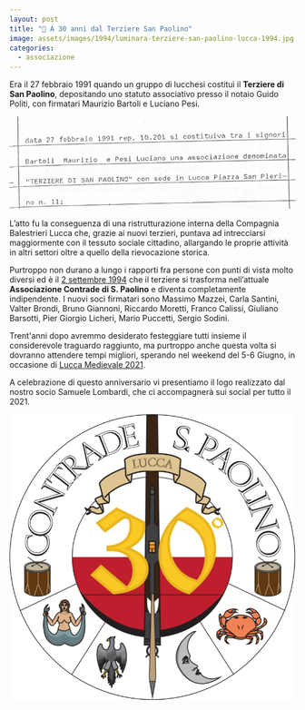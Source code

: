 ```yaml
---
layout: post
title: "🎂 A 30 anni dal Terziere San Paolino"
image: assets/images/1994/luminara-terziere-san-paolino-lucca-1994.jpg
categories:
  - associazione
---
```


Era il 27 febbraio 1991 quando un gruppo di lucchesi costituì il **Terziere di
San Paolino**, depositando uno statuto associativo presso il notaio Guido
Politi, con firmatari Maurizio Bartoli e Luciano Pesi.

<!-- more -->

![statuto](/assets/images/1994/frammento-modifica-statuto-1994.jpg)

L’atto fu la conseguenza di una ristrutturazione interna della Compagnia
Balestrieri Lucca che, grazie ai nuovi terzieri, puntava ad intrecciarsi
maggiormente con il tessuto sociale cittadino, allargando le proprie attività in
altri settori oltre a quello della rievocazione storica.

Purtroppo non durano a lungo i rapporti fra persone con punti di vista molto
diversi ed è il [2 settembre
1994](/2019/nascita-associazione-contrade-san-paolino) che il terziere si
trasforma nell’attuale **Associazione Contrade di S. Paolino** e diventa
completamente indipendente. I nuovi soci firmatari sono Massimo Mazzei, Carla
Santini, Valter Brondi, Bruno Giannoni, Riccardo Moretti, Franco Calissi,
Giuliano Barsotti, Pier Giorgio Licheri, Mario Puccetti, Sergio Sodini.

Trent'anni dopo avremmo desiderato festeggiare tutti insieme il considerevole
traguardo raggiunto, ma purtroppo anche questa volta si dovranno attendere tempi
migliori, sperando nel weekend del 5-6 Giugno, in occasione di [Lucca Medievale
2021](https://luccamedievale.it).

A celebrazione di questo anniversario vi presentiamo il logo realizzato dal
nostro socio Samuele Lombardi, che ci accompagnerà sui social per tutto il 2021.

![30 anni associazione](/assets/images/2021/30-anni-contrade-logo.png)

